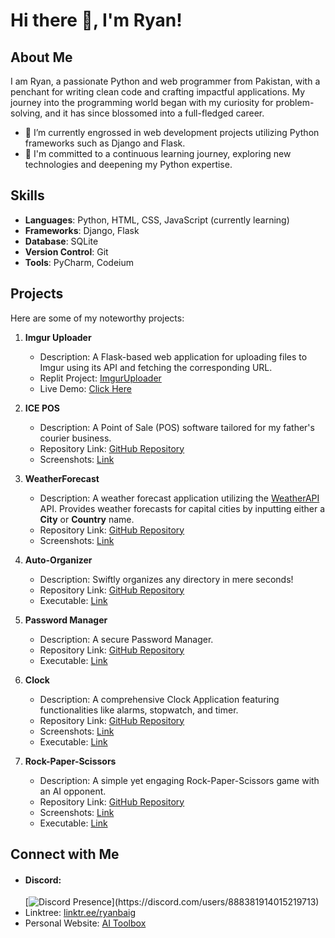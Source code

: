 # Hi there 👋, I'm Ryan!

## About Me

I am Ryan, a passionate Python and web programmer from Pakistan, with a penchant for writing clean code and crafting impactful applications. My journey into the programming world began with my curiosity for problem-solving, and it has since blossomed into a full-fledged career.

- 🔭 I’m currently engrossed in web development projects utilizing Python frameworks such as Django and Flask.
- 🌱 I'm committed to a continuous learning journey, exploring new technologies and deepening my Python expertise.

## Skills

- **Languages**: Python, HTML, CSS, JavaScript (currently learning)
- **Frameworks**: Django, Flask
- **Database**: SQLite
- **Version Control**: Git
- **Tools**: PyCharm, Codeium

## Projects

Here are some of my noteworthy projects:

1. **Imgur Uploader**
   - Description: A Flask-based web application for uploading files to Imgur using its API and fetching the corresponding URL.
   - Replit Project: [ImgurUploader](https://replit.com/@RyanBaig/ImgurUploader)
   - Live Demo: [Click Here](https://imguruploader.ryanbaig.repl.co)

2. **ICE POS**
   - Description: A Point of Sale (POS) software tailored for my father's courier business.
   - Repository Link: [GitHub Repository](https://github.com/RyanGamingYT/ICEPOS)
   - Screenshots: [Link](https://github.com/RyanGamingYT/ICEPOS/blob/master/README.md#screenshots)

3. **WeatherForecast**
   - Description: A weather forecast application utilizing the [WeatherAPI](https://weatherapi.com) API. Provides weather forecasts for capital cities by inputting either a **City** or **Country** name.
   - Repository Link: [GitHub Repository](https://github.com/RyanGamingYT/WeatherForecast)
   - Screenshots: [Link](https://github.com/RyanGamingYT/WeatherForecast/blob/master/screenshots.JPG)

4. **Auto-Organizer**
   - Description: Swiftly organizes any directory in mere seconds!
   - Repository Link: [GitHub Repository](https://github.com/RyanGamingYT/Auto-Organizer)
   - Executable: [Link](https://github.com/RyanGamingYT/Auto-Organizer/blob/main/dist/EXE/EXE/main.exe)

5. **Password Manager**
   - Description: A secure Password Manager.
   - Repository Link: [GitHub Repository](https://github.com/RyanGamingYT/Password-Manager)
   - Executable: [Link](https://github.com/RyanGamingYT/Password-Manager/blob/main/dist/main.exe)

6. **Clock**
   - Description: A comprehensive Clock Application featuring functionalities like alarms, stopwatch, and timer.
   - Repository Link: [GitHub Repository](https://github.com/RyanGamingYT/Clock)
   - Screenshots: [Link](https://github.com/RyanGamingYT/Clock#screenshots)
   - Executable: [Link](https://github.com/RyanGamingYT/Clock/blob/main/dist/clock.exe)

7. **Rock-Paper-Scissors**
   - Description: A simple yet engaging Rock-Paper-Scissors game with an AI opponent.
   - Repository Link: [GitHub Repository](https://github.com/RyanGamingYT/Rock-Paper-Scissors)
   - Screenshots: [Link](https://github.com/RyanGamingYT/Rock-Paper-Scissors#screenshots)
   - Executable: [Link](https://github.com/RyanGamingYT/Rock-Paper-Scissors/blob/main/dist/Rock%20Paper%20Scissors.exe)

## Connect with Me

- #### Discord:
   [![Discord Presence](https://lanyard.cnrad.dev/api/888381914015219713?idleMessage=My%20Art%20is%20Code,%20I'm%20Aware,%20My%20Talent%20Each%20Day,%20I%20Will%20Share.)](https://discord.com/users/888381914015219713)
- Linktree: [linktr.ee/ryanbaig](https://linktr.ee/ryanbaig)
- Personal Website: [AI Toolbox](https://ai-toolbox.zapier.app/home)
